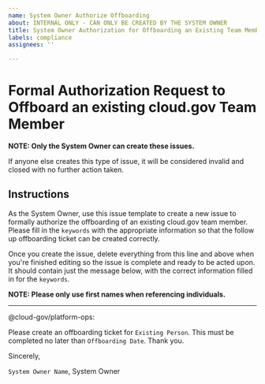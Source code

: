 ```yaml
---
name: System Owner Authorize Offboarding
about: INTERNAL ONLY - CAN ONLY BE CREATED BY THE SYSTEM OWNER
title: System Owner Authorization for Offboarding an Existing Team Member
labels: compliance
assignees: ''

---
```


# Formal Authorization Request to Offboard an existing cloud.gov Team Member

**NOTE: Only the System Owner can create these issues.**

If anyone else creates this type of issue, it will be considered invalid and closed with no further action taken.

## Instructions

As the System Owner, use this issue template to create a new issue to formally authorize the offboarding of an existing cloud.gov team member.  Please fill in the `keywords` with the appropriate information so that the follow up offboarding ticket can be created correctly.

Once you create the issue, delete everything from this line and above when you're finished editing so the issue is complete and ready to be acted upon.  It should contain just the message below, with the correct information filled in for the `keywords`.

**NOTE:  Please only use first names when referencing individuals.**

---

@cloud-gov/platform-ops:

Please create an offboarding ticket for `Existing Person`.  This must be completed no later than `Offboarding Date`.  Thank you.

Sincerely,

`System Owner Name`, System Owner

